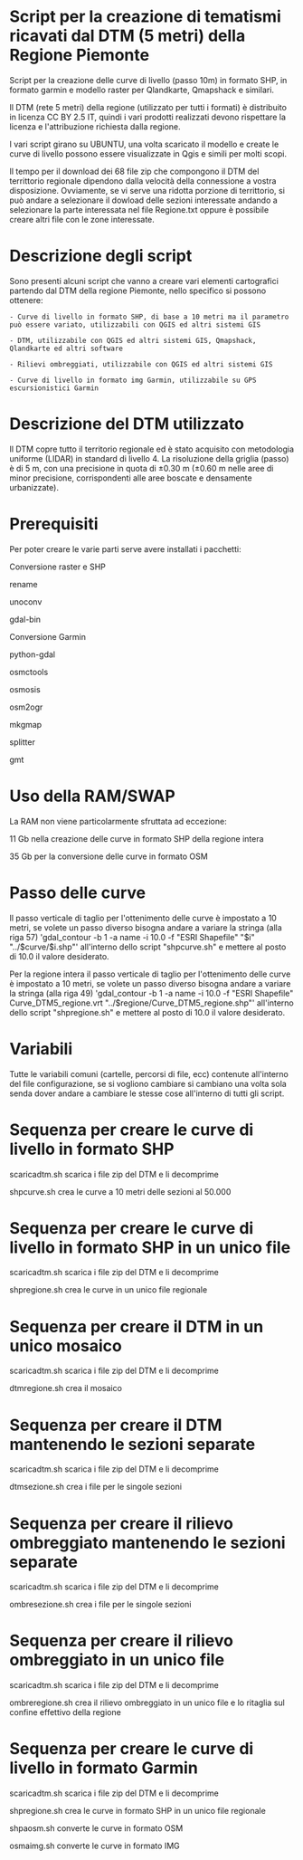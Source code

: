 Script per la creazione di tematismi ricavati dal DTM (5 metri) della Regione Piemonte
======================================================================================

Script per la creazione delle curve di livello (passo 10m) in formato SHP, in formato garmin e modello raster per Qlandkarte, Qmapshack e similari.

Il DTM (rete 5 metri) della regione (utilizzato per tutti i formati) è distribuito in licenza CC BY 2.5 IT, quindi i vari prodotti realizzati devono rispettare la licenza e l'attribuzione richiesta dalla regione.

I vari script girano su UBUNTU, una volta scaricato il modello e create le curve di livello possono essere visualizzate in Qgis e simili per molti scopi.

Il tempo per il download dei 68 file zip che compongono il DTM del territtorio regionale dipendono dalla velocità della connessione a vostra disposizione.
Ovviamente, se vi serve una ridotta porzione di territtorio, si può andare a selezionare il dowload delle sezioni interessate andando a selezionare la parte interessata nel file Regione.txt oppure è possibile creare altri file con le zone interessate.


Descrizione degli script
========================

Sono presenti alcuni script che vanno a creare vari elementi cartografici partendo dal DTM della regione Piemonte, nello specifico si possono ottenere:

	- Curve di livello in formato SHP, di base a 10 metri ma il parametro può essere variato, utilizzabili con QGIS ed altri sistemi GIS

	- DTM, utilizzabile con QGIS ed altri sistemi GIS, Qmapshack, Qlandkarte ed altri software

	- Rilievi ombreggiati, utilizzabile con QGIS ed altri sistemi GIS

	- Curve di livello in formato img Garmin, utilizzabile su GPS escursionistici Garmin


Descrizione del DTM utilizzato
==============================

Il DTM copre tutto il territorio regionale ed è stato acquisito con metodologia
uniforme (LIDAR) in standard di livello 4. La risoluzione della griglia (passo)
è di 5 m, con una precisione in quota di ±0.30 m (±0.60 m nelle aree di
minor precisione, corrispondenti alle aree boscate e densamente
urbanizzate).


Prerequisiti
============

Per poter creare le varie parti serve avere installati i pacchetti:

Conversione raster e SHP

rename

unoconv

gdal-bin


Conversione Garmin

python-gdal

osmctools

osmosis

osm2ogr

mkgmap

splitter

gmt


Uso della RAM/SWAP
==================

La RAM non viene particolarmente sfruttata ad eccezione:

11 Gb nella creazione delle curve in formato SHP della regione intera

35 Gb per la conversione delle curve in formato OSM


Passo delle curve
=================

Il passo verticale di taglio per l'ottenimento delle curve è impostato a 10 metri, se volete un passo diverso bisogna andare a variare la stringa (alla riga 57) 'gdal_contour -b 1 -a name -i 10.0 -f "ESRI Shapefile" "$i" "../$curve/$i.shp"' all'interno dello script "shpcurve.sh" e mettere al posto di 10.0 il valore desiderato.

Per la regione intera il passo verticale di taglio per l'ottenimento delle curve è impostato a 10 metri, se volete un passo diverso bisogna andare a variare la stringa (alla riga 49) 'gdal_contour -b 1 -a name -i 10.0 -f "ESRI Shapefile" Curve_DTM5_regione.vrt "../$regione/Curve_DTM5_regione.shp"' all'interno dello script "shpregione.sh" e mettere al posto di 10.0 il valore desiderato.


Variabili
=========

Tutte le variabili comuni (cartelle, percorsi di file, ecc) contenute all'interno del file configurazione, se si vogliono cambiare si cambiano una volta sola senda dover andare a cambiare le stesse cose all'interno di tutti gli script.


Sequenza per creare le curve di livello in formato SHP
======================================================

scaricadtm.sh scarica i file zip del DTM e li decomprime

shpcurve.sh crea le curve a 10 metri delle sezioni al 50.000


Sequenza per creare le curve di livello in formato SHP in un unico file
=======================================================================

scaricadtm.sh scarica i file zip del DTM e li decomprime

shpregione.sh crea le curve in un unico file regionale


Sequenza per creare il DTM in un unico mosaico
==============================================

scaricadtm.sh scarica i file zip del DTM e li decomprime

dtmregione.sh crea il mosaico


Sequenza per creare il DTM mantenendo le sezioni separate
=========================================================

scaricadtm.sh scarica i file zip del DTM e li decomprime

dtmsezione.sh crea i file per le singole sezioni


Sequenza per creare il rilievo ombreggiato mantenendo le sezioni separate
=========================================================================

scaricadtm.sh scarica i file zip del DTM e li decomprime

ombresezione.sh crea i file per le singole sezioni


Sequenza per creare il rilievo ombreggiato in un unico file
===========================================================

scaricadtm.sh scarica i file zip del DTM e li decomprime

ombreregione.sh crea il rilievo ombreggiato in un unico file e lo ritaglia sul confine effettivo della regione


Sequenza per creare le curve di livello in formato Garmin
=========================================================

scaricadtm.sh scarica i file zip del DTM e li decomprime

shpregione.sh crea le curve in formato SHP in un unico file regionale

shpaosm.sh converte le curve in formato OSM

osmaimg.sh converte le curve in formato IMG
